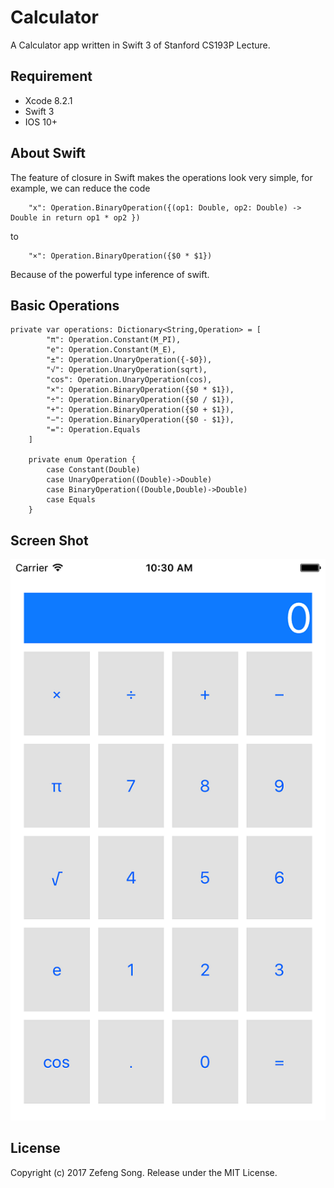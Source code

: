 # Calculator
A Calculator app written in Swift 3 of Stanford CS193P Lecture.
## Requirement
* Xcode 8.2.1
* Swift 3
* IOS 10+
## About Swift
The feature of closure in Swift makes the operations look very simple, 
for example, we can reduce the code
```
    "x": Operation.BinaryOperation({(op1: Double, op2: Double) -> Double in return op1 * op2 })
```
to 
```
    "×": Operation.BinaryOperation({$0 * $1})
```
Because of the powerful type inference of swift.

## Basic Operations
```
private var operations: Dictionary<String,Operation> = [
        "π": Operation.Constant(M_PI),
        "e": Operation.Constant(M_E),
        "±": Operation.UnaryOperation({-$0}),
        "√": Operation.UnaryOperation(sqrt),
        "cos": Operation.UnaryOperation(cos),
        "×": Operation.BinaryOperation({$0 * $1}),
        "÷": Operation.BinaryOperation({$0 / $1}),
        "+": Operation.BinaryOperation({$0 + $1}),
        "−": Operation.BinaryOperation({$0 - $1}),
        "=": Operation.Equals
    ]
    
    private enum Operation {
        case Constant(Double)
        case UnaryOperation((Double)->Double)
        case BinaryOperation((Double,Double)->Double)
        case Equals
    }
```
## Screen Shot
![](https://github.com/fengvyi/Calculator/blob/master/Simulator%20Screen%20Shot.png)
## License
Copyright (c) 2017 Zefeng Song. Release under the MIT License.
